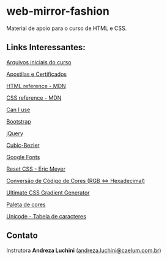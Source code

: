 # web-mirror-fashion

Material de apoio para o curso de HTML e CSS.


## Links Interessantes:

[Arquivos iniciais do curso](https://s3.amazonaws.com/apostilas-caelum/caelum-arquivos-curso-web.zip)

[Apostilas e Certificados](http://aluno.caelum.com.br/login)

[HTML reference - MDN](https://developer.mozilla.org/en-US/docs/Web/HTML/Element)

[CSS reference - MDN](https://developer.mozilla.org/en-US/docs/Web/CSS/Reference)

[Can I use](https://caniuse.com/)

[Bootstrap](https://getbootstrap.com/)

[jQuery](https://jquery.com/)

[Cubic-Bezier](http://cubic-bezier.com/)

[Google Fonts](https://fonts.google.com/)

[Reset CSS - Eric Meyer](https://meyerweb.com/eric/tools/css/reset/)

[Conversão de Código de Cores (RGB <=> Hexadecimal)](http://webcalc.com.br/Utilitarios/form/rgb_hex)

[Ultimate CSS Gradient Generator](http://www.colorzilla.com/gradient-editor/)

[Paleta de cores](https://flatuicolors.com/)

[Unicode - Tabela de caracteres](https://unicode-table.com/pt/#control-character)


## Contato

Instrutora **Andreza Luchini** (andreza.luchini@caelum.com.br)
